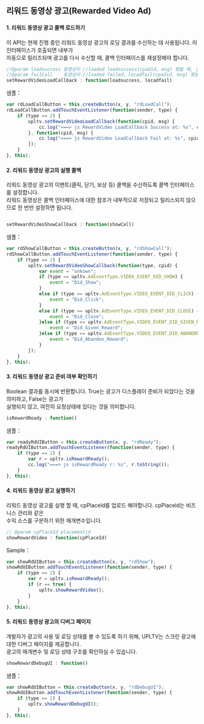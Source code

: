 ## 리워드 동영상 광고(Rewarded Video Ad)

#### 1. 리워드 동영상 광고 콜백 로드하기

이 API는 현재 진행 중인 리워드 동영상 광고의 로딩 결과를 수신하는 데 사용됩니다. 이 인터페이스가 호출되면 내부가 <br />
자동으로 릴리즈되며 광고를 다시 수신할 때, 콜백 인터페이스를 재설정해야 합니다.


```javascript
//@param loadsuccess 동영상이 //loaded loadsuccess(cpadid, msg) 됐을 때, 콜백을 활성화 합니다.
//@param failCall    동영상이 //loaded failed，locadfail(cpadid, msg) 됐을 때, 콜백을 활성화 합니다.
setRewardVideoLoadCallback : function(loadsuccess, locadfail)
```

샘플：
```javascript
var rdLoadCallButton = this.createButton(x, y, "rdLoadCall");
rdLoadCallButton.addTouchEventListener(function(sender, type) {
    if (type == 2) {
        upltv.setRewardVideoLoadCallback(function(cpid, msg) {
            cc.log("===> js RewardVideo LoadCallback Success at: %s", cpid);
        }, function(cpid, msg) {
            cc.log("===> js RewardVideo LoadCallback Fail at: %s", cpid);
        });
    }
}, this);
```

#### 2. 리워드 동영상 광고의 실행 콜백
리워드 동영상 광고의 이벤트(클릭, 닫기, 보상 등) 콜백을 수신하도록 콜백 인터페이스를 설정합니다. <br />
리워드 동영상은 콜백 인터페이스에 대한 참조가 내부적으로 저장되고 릴리스되지 않으므로 한 번만 설정하면 됩니다.

```javascript

setRewardVideoShowCallback : function(showCall)
```

샘플：
```javascript
var rdShowCallButton = this.createButton(x, y, "rdShowCall");
rdShowCallButton.addTouchEventListener(function(sender, type) {
    if (type == 2) {
        upltv.setRewardVideoShowCallback(function(type, cpid) {
            var event = "unkown";
            if (type == upltv.AdEventType.VIDEO_EVENT_DID_SHOW) {
                event = "Did_Show";
            }
            else if (type == upltv.AdEventType.VIDEO_EVENT_DID_CLICK) {
                event = "Did_Click";
            }
            else if (type == upltv.AdEventType.VIDEO_EVENT_DID_CLOSE) {
                event = "Did_Close";
            }else if (type == upltv.AdEventType.VIDEO_EVENT_DID_GIVEN_REWARD) {
                event = "Did_Given_Reward";
            }else if (type == upltv.AdEventType.VIDEO_EVENT_DID_ABANDON_REWARD) {
                event = "Did_Abandon_Reward";
            }
        });
    }
}, this);
```

#### 3. 리워드 동영상 광고 준비 여부 확인하기
Boolean 결과를 동시에 반환합니다.  True는 광고가 디스플레이 준비가 되었다는 것을 의미하고, False는 광고가 <br />
실행되지 않고, 여전히 요청상태에 있다는 것을 의미합니다.
```javascript
isRewardReady : function()
```

샘플：
```javascript
var readyRdUIButton = this.createButton(x, y, "rdReady");
readyRdUIButton.addTouchEventListener(function(sender, type) {
    if (type == 2) {
        var r = upltv.isRewardReady();
        cc.log("===> js isRewardReady r: %s", r.toString());
    }
}, this);
```

#### 4. 리워드 동영상 광고 실행하기

리워드 동영상 광고를 실행 할 때, cpPlaceld를 업로드 해야합니다. cpPlaceld는 비즈니스 관리와 같은 <br />
수익 소스를 구분하기 위한 매개변수입니다.

```javascript
// @param cpPlaceId placementid
showRewardVideo : function(cpPlaceId)
```

Sample：
```javascript
var showRdUIButton = this.createButton(x, y, "rdShow");
showRdUIButton.addTouchEventListener(function(sender, type) {
    if (type == 2) {
        var r = upltv.isRewardReady();
        if (r == true) {
            upltv.showRewardVideo();
        }
    }
}, this);
```

#### 5. 리워드 동영상 광고의 디버그 페이지
개발자가 광고의 사용 및 로딩 상태를 볼 수 있도록 하기 위해, UPLTV는 스크린 광고에 대한 디버그 페이지를 제공합니다. <br />
광고의 매개변수 및 로딩 상태 구조를 확인하실 수 있습니다.

```javascript
showRewardDebugUI : function()
```

샘플：
```javascript
var showRdUIButton = this.createButton(x, y, "rdDebugUI");
showRdUIButton.addTouchEventListener(function(sender, type) {
    if (type == 2) {
        upltv.showRewardDebugUI();
    }
}, this);
```
